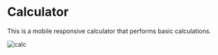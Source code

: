 # Calculator
This is a mobile responsive calculator that performs basic calculations.

![calc](https://user-images.githubusercontent.com/77986239/218298109-f93b26d8-38b1-4e9d-a28b-390fe1e9c7f0.PNG)
